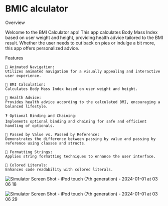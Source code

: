 # BMIC alculator

Overview

Welcome to the BMI Calculator app! This app calculates Body Mass Index based on user weight and height, providing health advice tailored to the BMI result. Whether the user needs to cut back on pies or indulge a bit more, this app offers personalized advice.


Features

    🔄 Animated Navigation:
    Utilizes animated navigation for a visually appealing and interactive user experience.

    📏 BMI Calculation:
    Calculates Body Mass Index based on user weight and height.

    📖 Health Advice:
    Provides health advice according to the calculated BMI, encouraging a balanced lifestyle.

    ❓ Optional Binding and Chaining:
    Implements optional binding and chaining for safe and efficient handling of optionals.

    🔄 Passed by Value vs. Passed by Reference:
    Demonstrates the difference between passing by value and passing by reference using classes and structs.

    🔄 Formatting Strings:
    Applies string formatting techniques to enhance the user interface.

    🎨 Colored Literals:
    Enhances code readability with colored literals.



![Simulator Screen Shot - iPod touch (7th generation) - 2024-01-01 at 03 06 18](https://github.com/ZakiZughbi/BMICalculator/assets/39328307/6650bf8f-ae37-4a24-9db8-60263f5f087f)

![Simulator Screen Shot - iPod touch (7th generation) - 2024-01-01 at 03 06 29](https://github.com/ZakiZughbi/BMICalculator/assets/39328307/194787d3-cdc1-4ac8-b233-75adad30c4cd)

  

